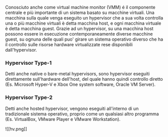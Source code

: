 Conosciuto anche come virtual machine monitor (VMM)  é  il componente centrale e più importante di un sistema basato su macchine virtuali. Una macchina sulla quale venga eseguito un hypervisor che a sua volta controlla una o più macchine virtuali è detta macchina host, e ogni macchina virtuale è detta macchina guest.  Grazie ad un hypervisor, su una macchina host possono essere in esecuzione contemporaneamente diverse macchine guest, su ognuna delle quali puo' girare un sistema operativo diverso che ha il controllo sulle risorse hardware virtualizzate rese disponibili dall'hypervisor. 

### Hypervisor Type-1
Detti anche native o bare-metal hypervisors, sono hypervisor eseguiti direttamente sull'hardware dell'host, del quale hanno quindi controllo diretto (Es. Microsoft Hyper-V e Xbox One system software, Oracle VM Server).

### Hypervisor Type-2
Detti anche hosted hypervisor, vengono eseguiti all'interno di un tradizionale sistema operativo, proprio come un qualsiasi altro programma (Es. VirtualBox, VMware Player e VMware Workstation).

![[hv.png]]

